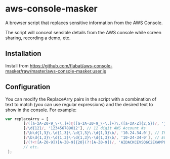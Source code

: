 # aws-console-masker
A browser script that replaces sensitive information from the AWS Console.

The script will conceal sensible details from the AWS console while screen sharing, recording a demo, etc.

## Installation

Install from https://github.com/flabat/aws-console-masker/raw/master/aws-console-masker.user.js

## Configuration

You can modify the ReplaceArry pairs in the script with a combination of text to match (you can use regular expressions) and the desired text to show in the console. For example:

```js
var replaceArry = [
        [/([a-zA-Z0-9_\-\.]+)@([a-zA-Z0-9_\-\.]+)\.([a-zA-Z]{2,5})/, 'johndoe@example.com'], // email address
        [/\d{12}/, '123456789012'], // 12 digit AWS Account #s
        [/\b\d{1,3}\.\d{1,3}\.\d{1,3}\.\d{1,3}\b/, '10.24.34.0'], // IP Addresses
        [/\b\d{1,3}\-\d{1,3}\-\d{1,3}\-\d{1,3}\b/, '10-24-34-0'], // EC2 DNS CNAME IPs
        [/(?<![A-Z0-9])[A-Z0-9]{20}(?![A-Z0-9])/, 'AIDACKCEVSQ6C2EXAMPLE'], // IAM Access Key ID
        // etc.
 ];
 ```


